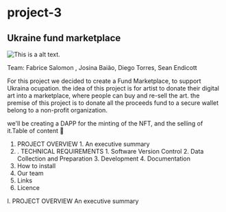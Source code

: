 # project-3
## Ukraine fund marketplace

![This is a alt text.](https://icds.ee/wp-content/uploads/2022/03/Artboard-31200-1.png)

Team: Fabrice Salomon , Josina Baião, Diego Torres, Sean Endicott

For this project we decided to create a Fund Marketplace, to support Ukraina ocupation.
the idea of this project is for artist to donate their digital art into a marketplace, where people can buy and re-sell the art.
the premise of this project is to donate all the proceeds fund to a secure wallet belong to a non-profit organization.

we'll be creating a DAPP for the minting of the NFT, and the selling of it.Table of content 📔


1. PROJECT OVERVIEW
        1. An executive summary
1. . TECHNICAL REQUIREMENTS
        1. Software Version Control
        2. Data Collection and Preparation
        3. Development
        4. Documentation
1. How to install
1. Our team
1. Links
1. Licence


I. PROJECT OVERVIEW
An executive summary
